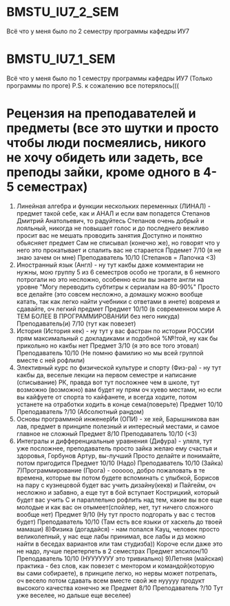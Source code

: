 # BMSTU_IU7_2_SEM
Всё что у меня было по 2 семестру программы кафедры ИУ7
# BMSTU_IU7_1_SEM
Всё что у меня было по 1 семестру программы кафедры ИУ7
(Только программы по проге)
P.S. к сожалению все потерялось(((
# Рецензия на преподавателей и предметы (все это шутки и просто чтобы люди посмеялись, никого не хочу обидеть или задеть, все преподы зайки, кроме одного в 4-5 семестрах)
1) Линейная алгебра и функции нескольких переменных (ЛИНАЛ) - предмет такой себе, как и АНАЛ и если вам попадется Степанов Дмитрий Анатольевич, то радуйтесь
Степанов очень добрый и лояльный, никогда не повышает голос и до последнего вежливо просит вас не мешать проводить занятия
Доступно и понятно обьясняет предмет
Сам не списывал (конечно же), но говорят что у него это прокатывает и спалить вас не старается
Прдемет 7/10 (я не знаю зачем он мне) Преподаватель 10/10 (Степанов = Лапочка <3)
2) Иностранный язык (Англ) - ну тут какбы даже комментарии не нужны, мою группу 5 из 6 семестров особо не трогали, в 6 немного потрогали но это несложно, особенно если вы знаете англи на уровне "Могу переводить субтитры к сериалам на 80-90%"
Просто все делайте (это совсем несложно, а домашку можно вообще катать, так как легко найти учебники с ответами в инете) вовремя и сдавайте, оч легкий предмет
Предмет 10/10 (в современном мире А ТЕМ БОЛЕЕ В ПРОГРАММИРОВАНИИ без него никуда) Преподаватель(и) 7/10 (тут как повезет)
3) История (История кек) - ну тут у вас фастран по истории РОССИИ прям максимальный с докладиками и подобной %№!той, ну как бы прикольно но какбы нет
Предмет 3/10 (я это все того этовал) Преподаватель 10/10 (Не помню фамилию но мы всей группой вместе с ней рофлили)
4) Элективный курс по физической культуре и спорту (Физ-ра) - ну тут какбы да, веселые лекции на первом семестре и написание (списывание) РК, правда вот тут посложнее чем в школе, тут возможно (возможно) вам будет ну прям оч хуево местами, но если вы кайфуете от спорта то кайфанете, и всегда ходите, потом устанете на отработки ходить в конце сема(поверьте)
Предмет 10/10 Преподаватель ?/10 (Абсолютный рандом)
5) Основы программной инженерИи (ОПИ) - хе хей, Барышникова ван лав, предмет в принципе полезный и интересный местами, и самое главное не сложный
Предмет 8/10 Преподаватель 10/10 (<3)
6) Интегралы и дифференциальные уравнения (Дифура) - уляля, тут уже посложнее, преподаватель просто зайка желаю ему счастья и здоровья, Горбунов Артур, вы-лучший
Просто делайте и понимайте, потом пригодится
Предмет 10/10 (Надо) Преподаватель 10/10 (Зайка)
7)Программирование (Прога) - оооооо, добро пожаловать в те времена, которые вы потом будете вспоминать с улыбкой, Борисов на пару с кузнецовой будет вас учить дизайну(кекв) и Пайгейм, оч несложно и забавно, а еще тут в бой вступает Кострицкий, который будет вас учить С и параллельно рофлить над тем, какие вы все еще молодые и как вас он отымеет(спойлер, нет, тут ничего сложного вообще нет)
Предмет 9/10 (Ну тут просто подгорать у вас с тестов будет) Преподаватель 10/10 (Там есть все языки от хаскель до твоей мамаши)
8)Физика (догадайся) - нам попался Кауц, человек просто великолепный, у нас еще лабы принимал, все лабы и дз можно найти в беседах вариантов или там студизба))
Короче если даже это не надо, лучше перетерпеть в 2 семестрах
Предмет эпсилон/10 Преподаватель 10/10 (НУУУУУУУ это тривиально)
9)Летняя (майская) практика - без слов, как повезет с ментором и командой(которую вы сами собираете), в принципе легко, но нервы может потрепать, оч весело потом сдавать всем вместе свой же нууууу продукт высокого качества конечно же
Предмет 8/10 Преподаватель ?/10
Тут уже веселее, но дальше еще веселее)
